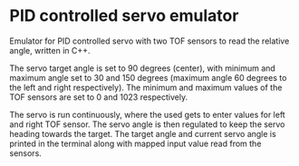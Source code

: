 # PID controlled servo emulator
Emulator for PID controlled servo with two TOF sensors to read the relative angle, written in C++.

The servo target angle is set to 90 degrees (center), with minimum and maximum angle set 
to 30 and 150 degrees (maximum angle 60 degrees to the left and right respectively). 
The minimum and maximum values of the TOF sensors are set to 0 and 1023 respectively. 

The servo is run continuously, where the used gets to enter values for left and right TOF sensor. 
The servo angle is then regulated to keep the servo heading towards the target. 
The target angle and current servo angle is printed in the terminal along with mapped input
value read from the sensors.

